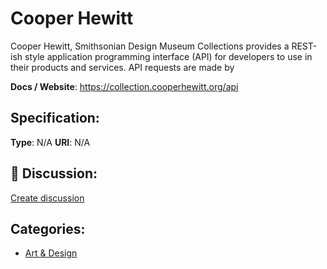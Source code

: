 # Cooper Hewitt


Cooper Hewitt, Smithsonian Design Museum Collections provides a REST-ish style application programming interface (API) for developers to use in their products and services. API requests are made by

**Docs / Website**: https://collection.cooperhewitt.org/api

## Specification:
**Type**:  N/A 
**URI**:  N/A 

## 💬 Discussion:
[Create discussion](link)

## Categories:
- [Art & Design](https://github.com/apis-list/apis-list#art-and-design)





